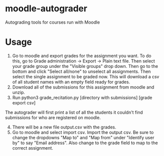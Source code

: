 moodle-autograder
=================
Autograding tools for courses run with Moodle

Usage
=====
1. Go to moodle and export grades for the assignment you want.
To do this, go to Grade administration -> Export -> Plain text file. Then select your
grade group under the "Visible groups" drop down. Then go to the bottom and click
"Select all/none" to unselect all assignments. Then select the single assignment to
be graded now. This will download a csv of all student names with an empty field ready for
grades.
2. Download all of the submissions for this assignment from moodle and unzip.
3. Run python3 grade_recitation.py [directory with submissions] [grade export csv]

  The autograder will first print a list of all the students it couldn't find submissions
for who are registered on moodle.

4. There will be a new file output.csv with the grades.
5. Go to moodle and select import csv. Import the output csv. Be sure to change
the dropdowns "Map to" and "Map from" under "Identify user by" to say "Email address".
Also change to the grade field to map to the correct assignment.
